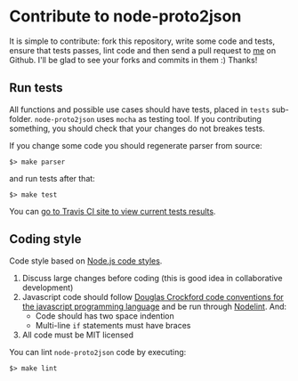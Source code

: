 Contribute to node-proto2json
=============================


It is simple to contribute: fork this repository, write some code and tests,
ensure that tests passes, lint code
and then send a pull request to [me](https://github.com/Sannis) on Github.
I'll be glad to see your forks and commits in them :) Thanks!


Run tests
---------

All functions and possible use cases should have tests, placed in `tests` sub-folder.
`node-proto2json` uses `mocha` as testing tool. If you contributing something,
you should check that your changes do not breakes tests.

If you change some code you should regenerate parser from source:

    $> make parser

and run tests after that:

    $> make test

You can [go to Travis CI site to view current tests results](http://travis-ci.org/Sannis/node-proto2json).


Coding style
------------

Code style based on [Node.js code styles](http://github.com/ry/node/wiki/contributing).

1. Discuss large changes before coding (this is good idea in collaborative development)
2. Javascript code should follow [Douglas Crockford code conventions for the javascript programming language](http://javascript.crockford.com/code.html) and be run through [Nodelint](http://github.com/tav/nodelint). And:
    * Code should has two space indention
    * Multi-line <code>if</code> statements must have braces
3. All code must be MIT licensed

You can lint `node-proto2json` code by executing:

    $> make lint
